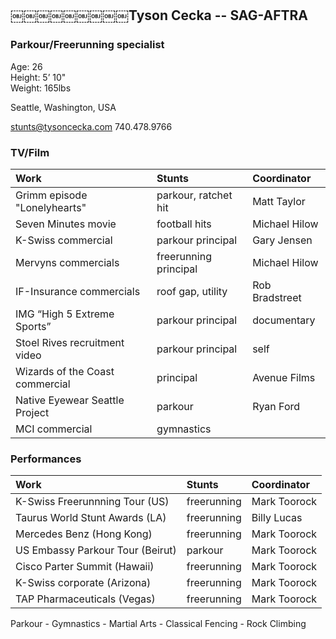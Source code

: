 ## ￼￼￼￼￼￼￼￼￼Tyson Cecka -- SAG-AFTRA ##### Parkour/Freerunning specialist ###

Age: 26  
Height: 5’ 10"  
Weight: 165lbs 
Seattle, Washington, USA 
stunts@tysoncecka.com
740.478.9766
### TV/Film ###
| Work | Stunts | Coordinator || :----------- | :----------- | :----------- || Grimm episode "Lonelyhearts"| parkour, ratchet hit | Matt Taylor || Seven Minutes movie | football hits | Michael Hilow |
| K-Swiss commercial | parkour principal | Gary Jensen |
| Mervyns commercials | freerunning principal | Michael Hilow |
| IF-Insurance commercials | roof gap, utility | Rob Bradstreet |
| IMG “High 5 Extreme Sports” | parkour principal | documentary || Stoel Rives recruitment video | parkour principal | self || Wizards of the Coast commercial | principal | Avenue Films || Native Eyewear Seattle Project | parkour | Ryan Ford || MCI commercial | gymnastics |### Performances ###
| Work | Stunts | Coordinator || :----------- | :----------- | :----------- |
| K-Swiss Freerunnning Tour (US) | freerunning | Mark Toorock |
| Taurus World Stunt Awards (LA) | freerunning | Billy Lucas || Mercedes Benz (Hong Kong) | freerunning |  Mark Toorock  |
| US Embassy Parkour Tour (Beirut) | parkour | Mark Toorock |
| Cisco  Parter Summit (Hawaii) | freerunning |  Mark Toorock |
| K-Swiss corporate (Arizona) | freerunning |  Mark Toorock |
| TAP Pharmaceuticals (Vegas) | freerunning |  Mark Toorock |
Parkour - Gymnastics - Martial Arts - Classical Fencing - Rock Climbing
